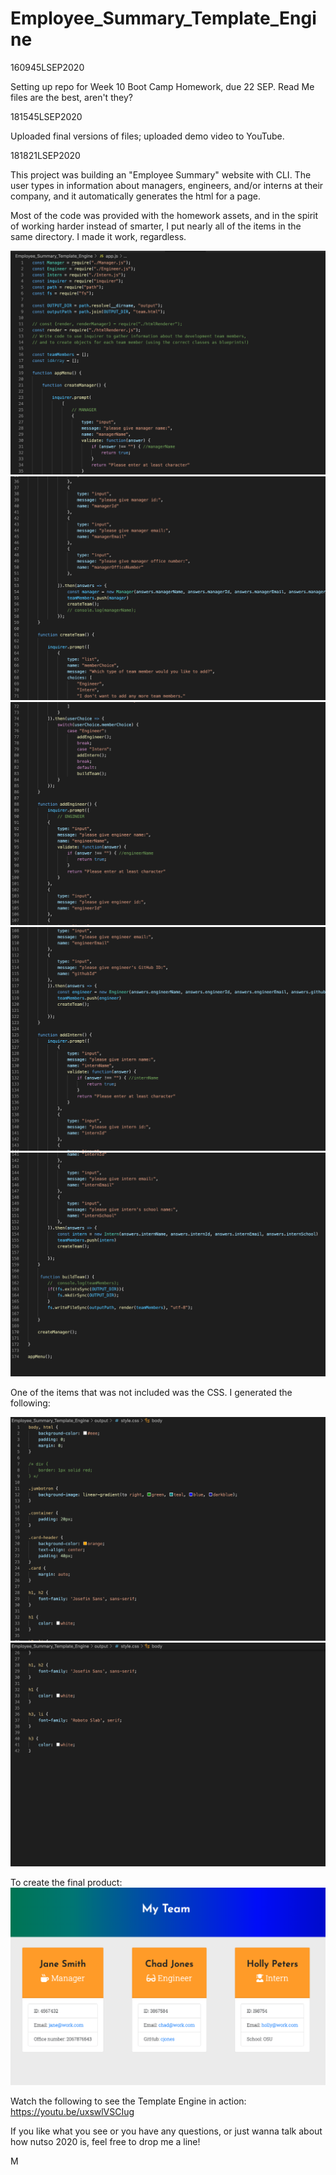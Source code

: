 # Employee_Summary_Template_Engine



160945LSEP2020

Setting up repo for Week 10 Boot Camp Homework, due 22 SEP.  Read Me files are the best, aren't they?  

181545LSEP2020

Uploaded final versions of files; uploaded demo video to YouTube.

181821LSEP2020

This project was building an "Employee Summary" website with CLI.  The user types in information about managers, engineers, and/or interns at their company, and it automatically generates the html for a page.

Most of the code was provided with the homework assets, and in the spirit of working harder instead of smarter, I put nearly all of the items in the same directory.  I made it work, regardless.

![CODE SCREENSHOT](./Screen%20Shots/Emp_Sum_Temp_Eng_01.png)
![CODE SCREENSHOT](./Screen%20Shots/Emp_Sum_Temp_Eng_02.png)
![CODE SCREENSHOT](./Screen%20Shots/Emp_Sum_Temp_Eng_03.png)
![CODE SCREENSHOT](./Screen%20Shots/Emp_Sum_Temp_Eng_04.png)
![CODE SCREENSHOT](./Screen%20Shots/Emp_Sum_Temp_Eng_05.png)

One of the items that was not included was the CSS.  I generated the following:

![CODE SCREENSHOT](./Screen%20Shots/Emp_Sum_Temp_Eng_CSS_01.png)
![CODE SCREENSHOT](./Screen%20Shots/Emp_Sum_Temp_Eng_CSS_02.png)

To create the final product:
![FINAL](./Screen%20Shots/este_final.png)

Watch the following to see the Template Engine in action:
https://youtu.be/uxswlVSCIug

If you like what you see or you have any questions, or just wanna talk about how nutso 2020 is, feel free to drop me a line!

M

